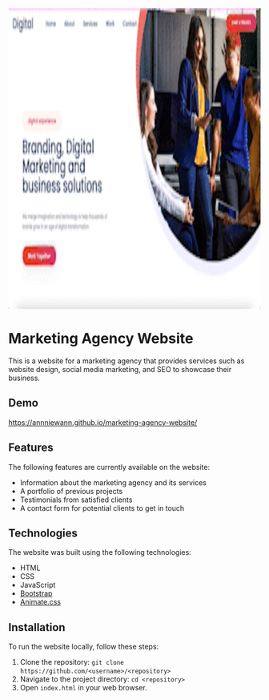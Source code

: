 <img src="./marketing-agency-website.gif" width="600" height="600"/>

# Marketing Agency Website

This is a website for a marketing agency that provides services such as website design, social media marketing, and SEO to showcase their business.

## Demo

 https://annniewann.github.io/marketing-agency-website/

## Features

The following features are currently available on the website:

- Information about the marketing agency and its services
- A portfolio of previous projects
- Testimonials from satisfied clients
- A contact form for potential clients to get in touch

## Technologies

The website was built using the following technologies:

- HTML
- CSS
- JavaScript
- [Bootstrap](https://getbootstrap.com/)
- [Animate.css](https://animate.style/)

## Installation

To run the website locally, follow these steps:

1. Clone the repository: `git clone https://github.com/<username>/<repository>`
2. Navigate to the project directory: `cd <repository>`
3. Open `index.html` in your web browser.

